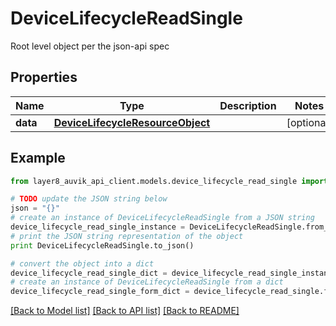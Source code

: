 # DeviceLifecycleReadSingle

Root level object per the json-api spec

## Properties
Name | Type | Description | Notes
------------ | ------------- | ------------- | -------------
**data** | [**DeviceLifecycleResourceObject**](DeviceLifecycleResourceObject.md) |  | [optional] 

## Example

```python
from layer8_auvik_api_client.models.device_lifecycle_read_single import DeviceLifecycleReadSingle

# TODO update the JSON string below
json = "{}"
# create an instance of DeviceLifecycleReadSingle from a JSON string
device_lifecycle_read_single_instance = DeviceLifecycleReadSingle.from_json(json)
# print the JSON string representation of the object
print DeviceLifecycleReadSingle.to_json()

# convert the object into a dict
device_lifecycle_read_single_dict = device_lifecycle_read_single_instance.to_dict()
# create an instance of DeviceLifecycleReadSingle from a dict
device_lifecycle_read_single_form_dict = device_lifecycle_read_single.from_dict(device_lifecycle_read_single_dict)
```
[[Back to Model list]](../README.md#documentation-for-models) [[Back to API list]](../README.md#documentation-for-api-endpoints) [[Back to README]](../README.md)


